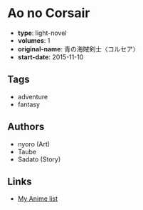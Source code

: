# Ao no Corsair

-   **type**: light-novel
-   **volumes**: 1
-   **original-name**: 青の海賊剣士〈コルセア〉
-   **start-date**: 2015-11-10

## Tags

-   adventure
-   fantasy

## Authors

-   nyoro (Art)
-   Taube
-   Sadato (Story)

## Links

-   [My Anime list](https://myanimelist.net/manga/94199/Ao_no_Corsair)
